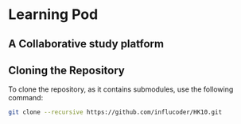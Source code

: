 # Learning Pod

## A Collaborative study platform

## Cloning the Repository

To clone the repository, as it contains submodules, use the following command:

```bash
git clone --recursive https://github.com/influcoder/HK10.git
